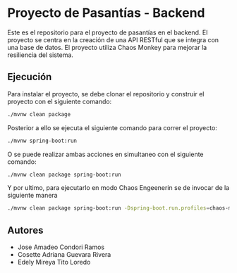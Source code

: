# Proyecto de Pasantías - Backend

Este es el repositorio para el proyecto de pasantías en el backend. El proyecto se centra en la creación de una API RESTful que se integra con una base de datos. El proyecto utiliza Chaos Monkey para mejorar la resiliencia del sistema.

## Ejecución

Para instalar el proyecto, se debe clonar el repositorio y construir el proyecto con el siguiente comando:

```bash 
./mvnw clean package
```

Posterior a ello  se ejecuta el siguiente comando para correr el proyecto:

```bash
./mvnw spring-boot:run
```

O se puede realizar ambas acciones en simultaneo con el siguiente comando:

```bash
./mvnw clean package spring-boot:run
```

Y por ultimo, para ejecutarlo en modo Chaos Engeenerin se de invocar de la siguiente manera
    
```bash 
./mvnw clean package spring-boot:run -Dspring-boot.run.profiles=chaos-monkey
```

## Autores
- Jose Amadeo Condori Ramos
- Cosette Adriana Guevara Rivera
- Edely Mireya Tito Loredo